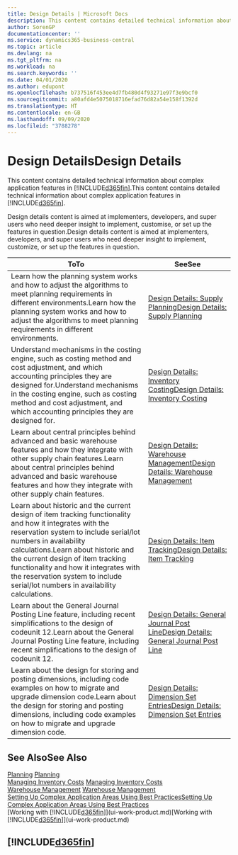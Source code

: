 ```yaml
---
title: Design Details | Microsoft Docs
description: This content contains detailed technical information about complex application features in Business Central.
author: SorenGP
documentationcenter: ''
ms.service: dynamics365-business-central
ms.topic: article
ms.devlang: na
ms.tgt_pltfrm: na
ms.workload: na
ms.search.keywords: ''
ms.date: 04/01/2020
ms.author: edupont
ms.openlocfilehash: b737516f453ee4d7fb480d4f93271e97f3e9bcf0
ms.sourcegitcommit: a80afd4e5075018716efad76d82a54e158f1392d
ms.translationtype: HT
ms.contentlocale: en-GB
ms.lasthandoff: 09/09/2020
ms.locfileid: "3788278"
---
```

# <a name="design-details"></a><span data-ttu-id="9d6d1-103">Design Details</span><span class="sxs-lookup"><span data-stu-id="9d6d1-103">Design Details</span></span>
<span data-ttu-id="9d6d1-104">This content contains detailed technical information about complex application features in [!INCLUDE[d365fin](includes/d365fin_md.md)].</span><span class="sxs-lookup"><span data-stu-id="9d6d1-104">This content contains detailed technical information about complex application features in [!INCLUDE[d365fin](includes/d365fin_md.md)].</span></span>  

 <span data-ttu-id="9d6d1-105">Design details content is aimed at implementers, developers, and super users who need deeper insight to implement, customise, or set up the features in question.</span><span class="sxs-lookup"><span data-stu-id="9d6d1-105">Design details content is aimed at implementers, developers, and super users who need deeper insight to implement, customize, or set up the features in question.</span></span>  

|<span data-ttu-id="9d6d1-106">**To**</span><span class="sxs-lookup"><span data-stu-id="9d6d1-106">**To**</span></span>|<span data-ttu-id="9d6d1-107">**See**</span><span class="sxs-lookup"><span data-stu-id="9d6d1-107">**See**</span></span>|  
|------------|-------------|  
|<span data-ttu-id="9d6d1-108">Learn how the planning system works and how to adjust the algorithms to meet planning requirements in different environments.</span><span class="sxs-lookup"><span data-stu-id="9d6d1-108">Learn how the planning system works and how to adjust the algorithms to meet planning requirements in different environments.</span></span>|[<span data-ttu-id="9d6d1-109">Design Details: Supply Planning</span><span class="sxs-lookup"><span data-stu-id="9d6d1-109">Design Details: Supply Planning</span></span>](design-details-supply-planning.md)|  
|<span data-ttu-id="9d6d1-110">Understand mechanisms in the costing engine, such as costing method and cost adjustment, and which accounting principles they are designed for.</span><span class="sxs-lookup"><span data-stu-id="9d6d1-110">Understand mechanisms in the costing engine, such as costing method and cost adjustment, and which accounting principles they are designed for.</span></span>|[<span data-ttu-id="9d6d1-111">Design Details: Inventory Costing</span><span class="sxs-lookup"><span data-stu-id="9d6d1-111">Design Details: Inventory Costing</span></span>](design-details-inventory-costing.md)|  
|<span data-ttu-id="9d6d1-112">Learn about central principles behind advanced and basic warehouse features and how they integrate with other supply chain features.</span><span class="sxs-lookup"><span data-stu-id="9d6d1-112">Learn about central principles behind advanced and basic warehouse features and how they integrate with other supply chain features.</span></span>|[<span data-ttu-id="9d6d1-113">Design Details: Warehouse Management</span><span class="sxs-lookup"><span data-stu-id="9d6d1-113">Design Details: Warehouse Management</span></span>](design-details-warehouse-management.md)|  
|<span data-ttu-id="9d6d1-114">Learn about historic and the current design of item tracking functionality and how it integrates with the reservation system to include serial/lot numbers in availability calculations.</span><span class="sxs-lookup"><span data-stu-id="9d6d1-114">Learn about historic and the current design of item tracking functionality and how it integrates with the reservation system to include serial/lot numbers in availability calculations.</span></span>|[<span data-ttu-id="9d6d1-115">Design Details: Item Tracking</span><span class="sxs-lookup"><span data-stu-id="9d6d1-115">Design Details: Item Tracking</span></span>](design-details-item-tracking.md)|  
|<span data-ttu-id="9d6d1-116">Learn about the General Journal Posting Line feature, including recent simplifications to the design of codeunit 12.</span><span class="sxs-lookup"><span data-stu-id="9d6d1-116">Learn about the General Journal Posting Line feature, including recent simplifications to the design of codeunit 12.</span></span>|[<span data-ttu-id="9d6d1-117">Design Details: General Journal Post Line</span><span class="sxs-lookup"><span data-stu-id="9d6d1-117">Design Details: General Journal Post Line</span></span>](design-details-general-journal-post-line.md)|
|<span data-ttu-id="9d6d1-118">Learn about the design for storing and posting dimensions, including code examples on how to migrate and upgrade dimension code.</span><span class="sxs-lookup"><span data-stu-id="9d6d1-118">Learn about the design for storing and posting dimensions, including code examples on how to migrate and upgrade dimension code.</span></span>|[<span data-ttu-id="9d6d1-119">Design Details: Dimension Set Entries</span><span class="sxs-lookup"><span data-stu-id="9d6d1-119">Design Details: Dimension Set Entries</span></span>](design-details-dimension-set-entries.md)| 

## <a name="see-also"></a><span data-ttu-id="9d6d1-120">See Also</span><span class="sxs-lookup"><span data-stu-id="9d6d1-120">See Also</span></span>  
 <span data-ttu-id="9d6d1-121">[Planning](production-planning.md) </span><span class="sxs-lookup"><span data-stu-id="9d6d1-121">[Planning](production-planning.md) </span></span>  
 <span data-ttu-id="9d6d1-122">[Managing Inventory Costs](finance-manage-inventory-costs.md) </span><span class="sxs-lookup"><span data-stu-id="9d6d1-122">[Managing Inventory Costs](finance-manage-inventory-costs.md) </span></span>  
 <span data-ttu-id="9d6d1-123">[Warehouse Management](warehouse-manage-warehouse.md) </span><span class="sxs-lookup"><span data-stu-id="9d6d1-123">[Warehouse Management](warehouse-manage-warehouse.md) </span></span>  
 [<span data-ttu-id="9d6d1-124">Setting Up Complex Application Areas Using Best Practices</span><span class="sxs-lookup"><span data-stu-id="9d6d1-124">Setting Up Complex Application Areas Using Best Practices</span></span>](set-up-complex-application-areas-using-best-practices.md)  
 <span data-ttu-id="9d6d1-125">[Working with [!INCLUDE[d365fin](includes/d365fin_md.md)]](ui-work-product.md)</span><span class="sxs-lookup"><span data-stu-id="9d6d1-125">[Working with [!INCLUDE[d365fin](includes/d365fin_md.md)]](ui-work-product.md)</span></span>

 ## [!INCLUDE[d365fin](includes/free_trial_md.md)]  

